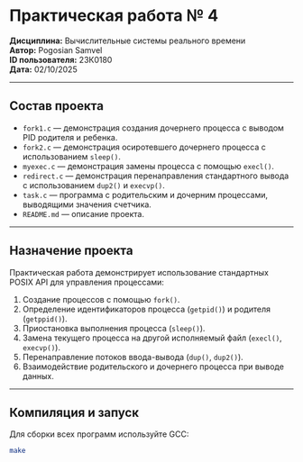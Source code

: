 # Практическая работа № 4  
**Дисциплина:** Вычислительные системы реального времени  
**Автор:** Pogosian Samvel  
**ID пользователя:** 23К0180  
**Дата:** 02/10/2025  

---

## Состав проекта

- `fork1.c` — демонстрация создания дочернего процесса с выводом PID родителя и ребенка.  
- `fork2.c` — демонстрация осиротевшего дочернего процесса с использованием `sleep()`.  
- `myexec.c` — демонстрация замены процесса с помощью `execl()`.  
- `redirect.c` — демонстрация перенаправления стандартного вывода с использованием `dup2()` и `execvp()`.  
- `task.c` — программа с родительским и дочерним процессами, выводящими значения счетчика.  
- `README.md` — описание проекта.  

---

## Назначение проекта

Практическая работа демонстрирует использование стандартных POSIX API для управления процессами:  

1. Создание процессов с помощью `fork()`.  
2. Определение идентификаторов процесса (`getpid()`) и родителя (`getppid()`).  
3. Приостановка выполнения процесса (`sleep()`).  
4. Замена текущего процесса на другой исполняемый файл (`execl()`, `execvp()`).  
5. Перенаправление потоков ввода-вывода (`dup()`, `dup2()`).  
6. Взаимодействие родительского и дочернего процесса при выводе данных.  

---

## Компиляция и запуск

Для сборки всех программ используйте GCC:

```bash
make
```